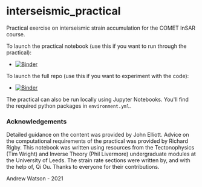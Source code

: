 # interseismic_practical

Practical exercise on interseismic strain accumulation for the COMET InSAR course.

To launch the practical notebook (use this if you want to run through the practical):
- [![Binder](https://mybinder.org/badge_logo.svg)](https://mybinder.org/v2/gh/andwatson/interseismic_practical/main?filepath=Interseis_practical.ipynb)

To launch the full repo (use this if you want to experiment with the code):
- [![Binder](https://mybinder.org/badge_logo.svg)](https://mybinder.org/v2/gh/andwatson/interseismic_practical/main)

The practical can also be run locally using Jupyter Notebooks. You'll find the required python packages in `environment.yml`.

### Acknowledgements

Detailed guidance on the content was provided by John Elliott. Advice on the computational requirements of the practical was provided by Richard Rigby. This notebook was written using resources from the Tectonophysics (Tim Wright) and Inverse Theory (Phil Livermore) undergraduate modules at the University of Leeds. The strain rate sections were written by, and with the help of, Qi Ou. Thanks to everyone for their contributions.

Andrew Watson - 2021

